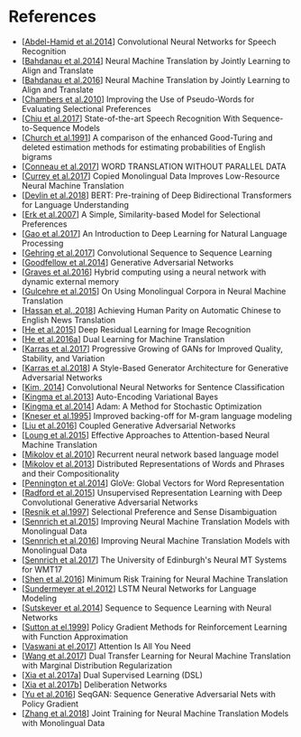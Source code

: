 # References

- [[Abdel-Hamid et al.2014](https://www.microsoft.com/en-us/research/wp-content/uploads/2016/02/CNN_ASLPTrans2-14.pdf)] Convolutional Neural Networks for Speech Recognition
- [[Bahdanau et al.2014](https://arxiv.org/abs/1409.0473)] Neural Machine Translation by Jointly Learning to Align and Translate
- [[Bahdanau et al.2016](https://arxiv.org/abs/1409.0473)] Neural Machine Translation by Jointly Learning to Align and Translate
- [[Chambers et al.2010](https://web.stanford.edu/~jurafsky/chambers-acl2010-pseudowords.pdf)] Improving the Use of Pseudo-Words for Evaluating Selectional Preferences
- [[Chiu et al.2017](https://arxiv.org/abs/1712.01769)] State-of-the-art Speech Recognition With Sequence-to-Sequence Models
- [[Church et al.1991](https://www.sciencedirect.com/science/article/pii/088523089190016J)] A comparison of the enhanced Good-Turing and deleted estimation methods for estimating probabilities of English bigrams
- [[Conneau et al.2017](https://arxiv.org/abs/1710.04087)] WORD TRANSLATION WITHOUT PARALLEL DATA
- [[Currey et al.2017](https://kheafield.com/papers/edinburgh/copy_paper.pdf)] Copied Monolingual Data Improves Low-Resource Neural Machine Translation
- [[Devlin et al.2018](https://arxiv.org/abs/1810.04805)] BERT: Pre-training of Deep Bidirectional Transformers for Language Understanding
- [[Erk et al.2007](http://www.aclweb.org/anthology/P07-1028)] A Simple, Similarity-based Model for Selectional Preferences
- [[Gao et al.2017](https://www.microsoft.com/en-us/research/wp-content/uploads/2017/07/dl-summer-school-2017.-Jianfeng-Gao.v2.pdf)] An Introduction to Deep Learning for Natural Language Processing
- [[Gehring et al.2017](https://arxiv.org/abs/1705.03122)] Convolutional Sequence to Sequence Learning
- [[Goodfellow et al.2014](https://arxiv.org/abs/1406.2661)] Generative Adversarial Networks
- [[Graves et al.2016](https://www.gwern.net/docs/2016-graves.pdf)] Hybrid computing using a neural network with dynamic external memory
- [[Gulcehre et al.2015](https://arxiv.org/abs/1503.03535)] On Using Monolingual Corpora in Neural Machine Translation
- [[Hassan et al.,2018](https://arxiv.org/abs/1803.05567)] Achieving Human Parity on Automatic Chinese to English News Translation
- [[He et al.2015](https://arxiv.org/abs/1512.03385)] Deep Residual Learning for Image Recognition
- [[He et al.2016a](https://arxiv.org/abs/1611.00179)] Dual Learning for Machine Translation
- [[Karras et al.2017](https://arxiv.org/abs/1710.10196)] Progressive Growing of GANs for Improved Quality, Stability, and Variation
- [[Karras et al.2018](https://arxiv.org/abs/1812.04948)] A Style-Based Generator Architecture for Generative Adversarial Networks
- [[Kim, 2014](https://arxiv.org/abs/1408.5882)] Convolutional Neural Networks for Sentence Classification
- [[Kingma et al.2013](https://arxiv.org/abs/1312.6114)] Auto-Encoding Variational Bayes
- [[Kingma et al.2014](https://arxiv.org/abs/1412.6980)] Adam: A Method for Stochastic Optimization
- [[Kneser et al.1995](https://www.semanticscholar.org/paper/Improved-backing-off-for-M-gram-language-modeling-Kneser-Ney/9548ac30c113562a51e603dbbc8e9fa651cfd3ab)] Improved backing-off for M-gram language modeling
- [[Liu et al.2016](https://arxiv.org/abs/1606.07536)] Coupled Generative Adversarial Networks
- [[Loung et al.2015](https://arxiv.org/abs/1508.04025)] Effective Approaches to Attention-based Neural Machine Translation
- [[Mikolov et al.2010](https://www.isca-speech.org/archive/archive_papers/interspeech_2010/i10_1045.pdf)] Recurrent neural network based language model
- [[Mikolov et al.2013](https://arxiv.org/pdf/1310.4546)] Distributed Representations of Words and Phrases and their Compositionality
- [[Pennington et al.2014](https://www.aclweb.org/anthology/D14-1162)] GloVe: Global Vectors for Word Representation
- [[Radford et al.2015](https://arxiv.org/abs/1511.06434)] Unsupervised Representation Learning with Deep Convolutional Generative Adversarial Networks
- [[Resnik et al.1997](http://www.aclweb.org/anthology/W97-0209)] Selectional Preference and Sense Disambiguation
- [[Sennrich et al.2015](https://arxiv.org/abs/1511.06709)] Improving Neural Machine Translation Models with Monolingual Data
- [[Sennrich et al.2016](https://arxiv.org/abs/1511.06709)] Improving Neural Machine Translation Models with Monolingual Data
- [[Sennrich et al.2017](https://arxiv.org/abs/1708.00726)] The University of Edinburgh's Neural MT Systems for WMT17
- [[Shen et al.2016](http://www.aclweb.org/anthology/P16-1159)] Minimum Risk Training for Neural Machine Translation
- [[Sundermeyer at el.2012](https://www.isca-speech.org/archive/archive_papers/interspeech_2012/i12_0194.pdf)] LSTM Neural Networks for Language Modeling
- [[Sutskever et al.2014](https://arxiv.org/abs/1409.3215)] Sequence to Sequence Learning with Neural Networks
- [[Sutton at el.1999](https://papers.nips.cc/paper/1713-policy-gradient-methods-for-reinforcement-learning-with-function-approximation.pdf)] Policy Gradient Methods for Reinforcement Learning with Function Approximation
- [[Vaswani at el.2017](https://arxiv.org/abs/1706.03762)] Attention Is All You Need
- [[Wang et al.2017](https://www.microsoft.com/en-us/research/wp-content/uploads/2017/11/17041-72820-1-SM.pdf)] Dual Transfer Learning for Neural Machine Translation with Marginal Distribution Regularization
- [[Xia et al.2017a](https://arxiv.org/abs/1707.00415)] Dual Supervised Learning (DSL)
- [[Xia et al.2017b](https://papers.nips.cc/paper/6775-deliberation-networks-sequence-generation-beyond-one-pass-decoding.pdf)] Deliberation Networks
- [[Yu et al.2016](https://arxiv.org/abs/1609.05473)] SeqGAN: Sequence Generative Adversarial Nets with Policy Gradient
- [[Zhang et al.2018](https://arxiv.org/abs/1803.00353)] Joint Training for Neural Machine Translation Models with Monolingual Data
